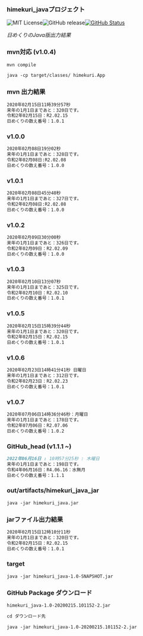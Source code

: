 ### himekuri_javaプロジェクト

![MIT License](http://img.shields.io/badge/license-MIT-blue.svg?style=flat)![GitHub release](https://img.shields.io/github/release/takkii/himekuri_java.svg?style=flat)[![GitHub Status](https://img.shields.io/github/last-commit/takkii/himekuri_java.svg?style=flat)](GitHub)

_日めくりのJava版出力結果_

### mvn対応 (v1.0.4)

```markdown
mvn compile

java -cp target/classes/ himekuri.App
```

### mvn 出力結果

```markdown
2020年02月15日11時39分57秒
来年の1月1日まであと：320日です。
令和2年02月15日：R2.02.15
日めくりの数え番号：1.0.1
```

### v1.0.0

```markdown
2020年02月08日19分02秒
来年の1月1日まであと：328日です。
令和2年02月08日:R2.02.08
日めくりの数え番号：1.0.0
```

### v1.0.1

```markdown
2020年02月08日45分40秒
来年の1月1日まであと：327日です。
令和2年02月08日:R2.02.08
日めくりの数え番号：1.0.0
```

### v1.0.2

```markdown
2020年02月09日30分00秒
来年の1月1日まであと：326日です。
令和2年02月09日：R2.02.09
日めくりの数え番号：1.0.0
```

### v1.0.3

```markdown
2020年02月10日13分07秒
来年の1月1日まであと：325日です。
令和2年02月10日：R2.02.10
日めくりの数え番号：1.0.1
```

### v1.0.5

```markdown
2020年02月15日15時39分44秒
来年の1月1日まであと：320日です。
令和2年02月15日：R2.02.15
日めくりの数え番号：1.0.1
```

### v1.0.6

```markdown
2020年02月23日14時41分41秒 日曜日
来年の1月1日まであと：312日です。
令和2年02月23日：R2.02.23
日めくりの数え番号：1.0.1
```

### v1.0.7

```markdown
2020年07月06日14時36分46秒：月曜日
来年の1月1日まであと：178日です。
令和2年07月06日：R2.07.06
日めくりの数え番号：1.0.2
```

### GitHub_head (v1.1.1 ~)

```markdown
2022年06月16日 : 10時57分25秒 : 木曜日
来年の1月1日まであと：198日です。
令和4年06月16日：R4.06.16：水無月
日めくりの数え番号：1.1.1
```

### out/artifacts/himekuri_java_jar

```markdown
java -jar himekuri_java.jar
```

### jarファイル出力結果

```markdown
2020年02月15日12時10分11秒
来年の1月1日まであと：320日です。
令和2年02月15日：R2.02.15
日めくりの数え番号：1.0.1
```

### target

```markdown
java -jar himekuri_java-1.0-SNAPSHOT.jar
```

### GitHub Package ダウンロード

```markdown
himekuri_java-1.0-20200215.101152-2.jar

cd ダウンロード先

java -jar himekuri_java-1.0-20200215.101152-2.jar
```
